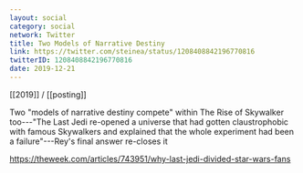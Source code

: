 ```yaml
---
layout: social
category: social
network: Twitter
title: Two Models of Narrative Destiny
link: https://twitter.com/steinea/status/1208408842196770816
twitterID: 1208408842196770816
date: 2019-12-21
---
```


[[2019]] / [[posting]]

Two "models of narrative destiny compete" within The Rise of Skywalker too---"The Last Jedi re-opened a universe that had gotten claustrophobic with famous Skywalkers and explained that the whole experiment had been a failure"---Rey's final answer re-closes it

<https://theweek.com/articles/743951/why-last-jedi-divided-star-wars-fans>
